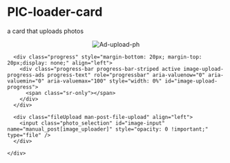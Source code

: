 # PIC-loader-card
a card that uploads photos
<!DOCTYPE html>
<div>
<head>
<title>widowschatPIC~loader</title>
  <form accept-charset="UTF-8" action="/pages/120193/manual_posts" class="directUpload" enctype="multipart/form-data" id="new_manual_post" method="post"><div style="margin:0;padding:0;display:inline"><input name="utf8" type="hidden" value="&#x2713;" /><input name="authenticity_token" type="hidden" value="c075101966dcbaee2bda31756fd204b2" /></div>
    <div class="add-photo-post">
      <div class="preview-img" id="preview" align="center">
        <img alt="Ad-upload-ph" class="img-responsive preview-post" src="https://d2d93p0ay5a1wc.cloudfront.net/assets/dashboard/ad-upload-ph-869a8176bc01dd7c2e751f817efbecbe.png" />
      </div>

      <div class="progress" style="margin-bottom: 20px; margin-top: 20px;display: none;" align="left">
        <div class="progress-bar progress-bar-striped active image-upload-progress-ads progress-text" role="progressbar" aria-valuenow="0" aria-valuemin="0" aria-valuemax="100" style="width: 0%" id="image-upload-progress">
          <span class="sr-only"></span>
        </div>
      </div>
      
      <div class="fileUpload man-post-file-upload" align="left">
        <input class="photo_selection" id="image-input" name="manual_post[image_uploader]" style="opacity: 0 !important;" type="file" />
      </div>

    </div>

    
